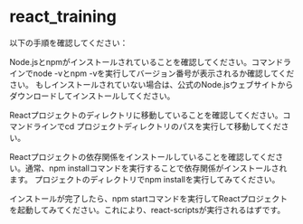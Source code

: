 # react_training

以下の手順を確認してください：

Node.jsとnpmがインストールされていることを確認してください。コマンドラインでnode -vとnpm -vを実行してバージョン番号が表示されるか確認してください。
もしインストールされていない場合は、公式のNode.jsウェブサイトからダウンロードしてインストールしてください。

Reactプロジェクトのディレクトリに移動していることを確認してください。コマンドラインでcd プロジェクトディレクトリのパスを実行して移動してください。

Reactプロジェクトの依存関係をインストールしていることを確認してください。通常、npm installコマンドを実行することで依存関係がインストールされます。
プロジェクトのディレクトリでnpm installを実行してみてください。

インストールが完了したら、npm startコマンドを実行してReactプロジェクトを起動してみてください。これにより、react-scriptsが実行されるはずです。
